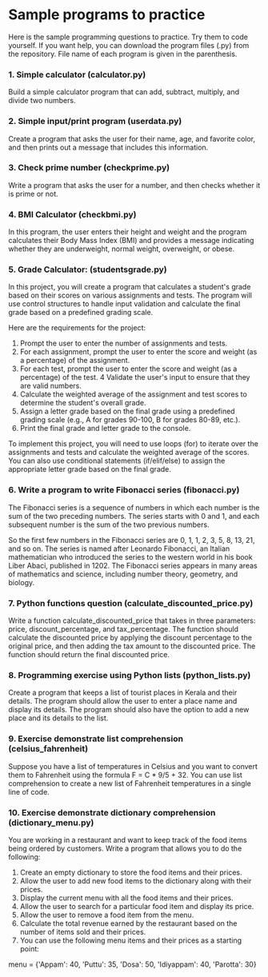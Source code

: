 # Sample programs to practice

Here is the sample programming questions to practice. Try them to code yourself. If you want help, you can download the program files (.py) from the repository.
File name of each program is given in the parenthesis.

### 1. Simple calculator (calculator.py)
Build a simple calculator program that can add, subtract, multiply, and divide two numbers.

### 2. Simple input/print program (userdata.py)
Create a program that asks the user for their name, age, and favorite color, and then prints out a message that includes this information.

### 3. Check prime number (checkprime.py)
Write a program that asks the user for a number, and then checks whether it is prime or not.

### 4. BMI Calculator (checkbmi.py)
In this program, the user enters their height and weight and the program calculates their Body Mass Index (BMI) and provides a message indicating whether they are underweight, normal weight, overweight, or obese.

### 5. Grade Calculator: (studentsgrade.py)
In this project, you will create a program that calculates a student's grade based on their scores on various assignments and tests. The program will use control structures to handle input validation and calculate the final grade based on a predefined grading scale.

Here are the requirements for the project:
1. Prompt the user to enter the number of assignments and tests.
2. For each assignment, prompt the user to enter the score and weight (as a percentage) of the assignment.
3. For each test, prompt the user to enter the score and weight (as a percentage) of the test. 4 Validate the user's input to ensure that they are valid numbers.
4. Calculate the weighted average of the assignment and test scores to determine the student's overall grade.
5. Assign a letter grade based on the final grade using a predefined grading scale (e.g., A for grades 90-100, B for grades 80-89, etc.).
6. Print the final grade and letter grade to the console.

To implement this project, you will need to use loops (for) to iterate over the assignments and tests and calculate the weighted average of the scores. You can also use conditional statements (if/elif/else) to assign the appropriate letter grade based on the final grade.

### 6. Write a program to write Fibonacci series (fibonacci.py)

The Fibonacci series is a sequence of numbers in which each number is the sum of the two preceding numbers. The series starts with 0 and 1, and each subsequent number is the sum of the two previous numbers. 

So the first few numbers in the Fibonacci series are 0, 1, 1, 2, 3, 5, 8, 13, 21, and so on. The series is named after Leonardo Fibonacci, an Italian mathematician who introduced the series to the western world in his book Liber Abaci, published in 1202. The Fibonacci series appears in many areas of mathematics and science, including number theory, geometry, and biology.

### 7. Python functions question (calculate_discounted_price.py)
Write a function calculate_discounted_price that takes in three parameters: price, discount_percentage, and tax_percentage. The function should calculate the discounted price by applying the discount percentage to the original price, and then adding the tax amount to the discounted price. The function should return the final discounted price.

### 8. Programming exercise using Python lists (python_lists.py)
Create a program that keeps a list of tourist places in Kerala and their details. The program should allow the user to enter a place name and display its details. The program should also have the option to add a new place and its details to the list.

### 9. Exercise demonstrate list comprehension (celsius_fahrenheit)
Suppose you have a list of temperatures in Celsius and you want to convert them to Fahrenheit using the formula F = C * 9/5 + 32. 
You can use list comprehension to create a new list of Fahrenheit temperatures in a single line of code.

### 10. Exercise demonstrate dictionary comprehension (dictionary_menu.py)
You are working in a restaurant and want to keep track of the food items being ordered by customers. Write a program that allows you to do the following:

1. Create an empty dictionary to store the food items and their prices.
2. Allow the user to add new food items to the dictionary along with their prices.
3. Display the current menu with all the food items and their prices.
4. Allow the user to search for a particular food item and display its price.
5. Allow the user to remove a food item from the menu.
6. Calculate the total revenue earned by the restaurant based on the number of items sold and their prices.
7. You can use the following menu items and their prices as a starting point:

menu = {'Appam': 40,
'Puttu': 35,
'Dosa': 50,
'Idiyappam': 40,
'Parotta': 30}